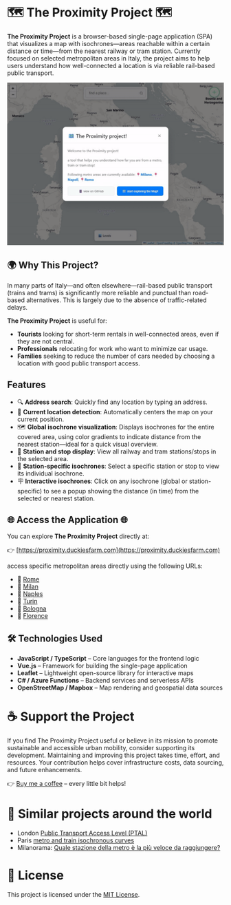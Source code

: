 # 🗺️ The Proximity Project 🗺️

**The Proximity Project** is a browser-based single-page application (SPA) that visualizes a map with isochrones—areas reachable within a certain distance or time—from the nearest railway or tram station. Currently focused on selected metropolitan areas in Italy, the project aims to help users understand how well-connected a location is via reliable rail-based public transport.

![into](video/welcome.gif)

## 🌍 Why This Project?

In many parts of Italy—and often elsewhere—rail-based public transport (trains and trams) is significantly more reliable and punctual than road-based alternatives. This is largely due to the absence of traffic-related delays.

**The Proximity Project** is useful for:

- **Tourists** looking for short-term rentals in well-connected areas, even if they are not central.
- **Professionals** relocating for work who want to minimize car usage.
- **Families** seeking to reduce the number of cars needed by choosing a location with good public transport access.

## Features

- 🔍 **Address search**: Quickly find any location by typing an address.
- 📍 **Current location detection**: Automatically centers the map on your current position.
- 🗺️ **Global isochrone visualization**: Displays isochrones for the entire covered area, using color gradients to indicate distance from the nearest station—ideal for a quick visual overview.
- 🚉 **Station and stop display**: View all railway and tram stations/stops in the selected area.
- 🎯 **Station-specific isochrones**: Select a specific station or stop to view its individual isochrone.
- 🪧 **Interactive isochrones**: Click on any isochrone (global or station-specific) to see a popup showing the distance (in time) from the selected or nearest station.

## 🌐 Access the Application 🌐

You can explore **The Proximity Project** directly at:

👉 [https://proximity.duckiesfarm.com](https://proximity.duckiesfarm.com) 

access specific metropolitan areas directly using the following URLs:

- 🏢 [Rome](https://proximity.duckiesfarm/italy/rome)
- 🏢 [Milan](https://proximity.duckiesfarm/italy/milan)
- 🏢 [Naples](https://proximity.duckiesfarm/italy/naples)
- 🏢 [Turin](https://proximity.duckiesfarm/italy/turin)
- 🏢 [Bologna](https://proximity.duckiesfarm/italy/bologna)
- 🏢 [Florence](https://proximity.duckiesfarm/italy/florence)


## 🛠️ Technologies Used

- **JavaScript / TypeScript** – Core languages for the frontend logic  
- **Vue.js** – Framework for building the single-page application  
- **Leaflet** – Lightweight open-source library for interactive maps  
- **C# / Azure Functions** – Backend services and serverless APIs  
- **OpenStreetMap / Mapbox** – Map rendering and geospatial data sources  

# ☕ Support the Project
If you find The Proximity Project useful or believe in its mission to promote sustainable and accessible urban mobility, consider supporting its development.
Maintaining and improving this project takes time, effort, and resources. Your contribution helps cover infrastructure costs, data sourcing, and future enhancements.

👉 [Buy me a coffee](https://buymeacoffee.com/nicolcoffee) – every little bit helps!

# 👀 Similar projects around the world
* London  [Public Transport Access Level (PTAL)](https://experience.arcgis.com/experience/4c88d5310df34e21bcb3a50ae9c0a159/page/PTAL-Query?block_id=layout_303_block_10&intcmp=26162)
* Paris [metro and train isochronous curves](https://www.atelier01.net/metro/paris/isochrone/)
* Milanorama: [Quale stazione della metro è la più veloce da raggiungere?](https://milanorama.com/articles/metro-pi%C3%B9-vicina.html)

# 📄 License
This project is licensed under the [MIT License](LICENSE).